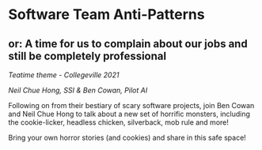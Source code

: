 # Software Team Anti-Patterns
## or: A time for us to complain about our jobs and still be completely professional

*Teatime theme - Collegeville 2021*

*Neil Chue Hong, SSI & Ben Cowan, Pilot AI*


 Following on from their bestiary of scary software projects, 
 join Ben Cowan and Neil Chue Hong to talk about a new set of horrific monsters, 
 including the cookie-licker, headless chicken, silverback, mob rule and more! 

 Bring your own horror stories (and cookies) and share in this safe space!
